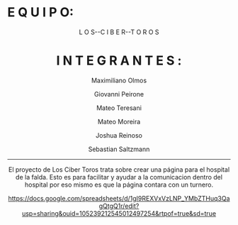 <h1>  E Q U I P O: </h1>
<center h1> L O S--C I B E R--T O R O S </h1>
<br>
<h1> I N T E G R A N T E S :</h1>
<centerdiv>
    <p>     Maximiliano Olmos </p>         
    <p>     Giovanni Peirone </p>
    <p>     Mateo Teresani</p>
    <p>     Mateo Moreira </p>
    <p>     Joshua Reinoso </p>
    <p>     Sebastian Saltzmann </p>
</div>

<hr>
<p>El proyecto de Los Ciber Toros trata sobre crear una página para el hospital de la falda.
Esto es para facilitar y ayudar a la comunicacion dentro del hospital por eso mismo es que la página contara  con un turnero.</p>

https://docs.google.com/spreadsheets/d/1gI9REXVxVzLNP_YMbZTHuq3QagQtgQ1r/edit?usp=sharing&ouid=105239212545012497254&rtpof=true&sd=true
